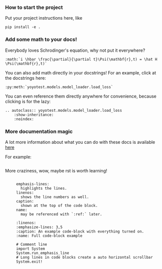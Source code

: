 ### How to start the project

Put your project instructions here, like

`pip install -e .`


### Add some math to your docs! 

Everybody loves Schrodinger's equation, why not put it everywhere?
```eval_rst
:math:`i \hbar \frac{\partial}{\partial t}\Psi(\mathbf{r},t) = \hat H \Psi(\mathbf{r},t)`
```

You can also add math directly in your docstrings! For an example, click at the docstrings here:
```eval_rst
:py:meth:`yoyotest.models.model_loader.load_loss`
```

You can even reference them directly anywhere for convenience, because clicking is for the lazy:
```eval_rst
.. autoclass:: yoyotest.models.model_loader.load_loss
    :show-inheritance:
    :noindex:
```

### More documentation magic

A lot more information about what you can do with these docs is available [here](https://recommonmark.readthedocs.io/en/stable/auto_structify.html)

For example:

``` important:: We can have notes in markdown!
```

More craziness, wow, maybe rst is worth learning!


``` sidebar:: Line numbers and highlights

     emphasis-lines:
       highlights the lines.
     linenos:
       shows the line numbers as well.
     caption:
       shown at the top of the code block.
     name:
       may be referenced with `:ref:` later.
```

``` code-block::
     :linenos:
     :emphasize-lines: 3,5
     :caption: An example code-block with everything turned on.
     :name: Full code-block example

     # Comment line
     import System
     System.run_emphasis_line
     # Long lines in code blocks create a auto horizontal scrollbar
     System.exit!
```
